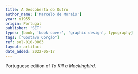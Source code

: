 ```yaml
---
title: A Descoberta do Outro
author_name: ['Marcelo de Morais']
year: y1955
origin: Portugal
publisher: 'SET'
types: [book, 'book cover', 'graphic design', typography]
tags: ["Gostavo Corção"]
ref: sol-010-0063
layout: artifact
date_added: 2022-05-17
---
```

Portuguese edition of <cite>To Kill a Mockingbird</cite>.

